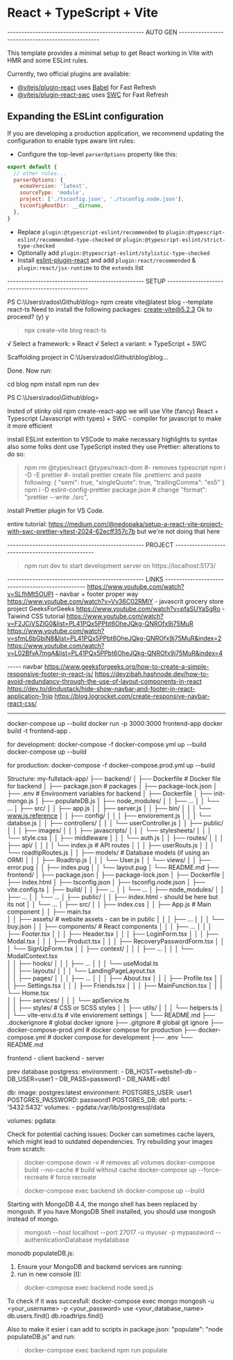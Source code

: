 # React + TypeScript + Vite
------------------------------------------------- AUTO GEN -------------------------------------------------


This template provides a minimal setup to get React working in Vite with HMR and some ESLint rules.

Currently, two official plugins are available:

- [@vitejs/plugin-react](https://github.com/vitejs/vite-plugin-react/blob/main/packages/plugin-react/README.md) uses [Babel](https://babeljs.io/) for Fast Refresh
- [@vitejs/plugin-react-swc](https://github.com/vitejs/vite-plugin-react-swc) uses [SWC](https://swc.rs/) for Fast Refresh

## Expanding the ESLint configuration

If you are developing a production application, we recommend updating the configuration to enable type aware lint rules:

- Configure the top-level `parserOptions` property like this:

```js
export default {
  // other rules...
  parserOptions: {
    ecmaVersion: 'latest',
    sourceType: 'module',
    project: ['./tsconfig.json', './tsconfig.node.json'],
    tsconfigRootDir: __dirname,
  },
}
```

- Replace `plugin:@typescript-eslint/recommended` to `plugin:@typescript-eslint/recommended-type-checked` or `plugin:@typescript-eslint/strict-type-checked`
- Optionally add `plugin:@typescript-eslint/stylistic-type-checked`
- Install [eslint-plugin-react](https://github.com/jsx-eslint/eslint-plugin-react) and add `plugin:react/recommended` & `plugin:react/jsx-runtime` to the `extends` list


------------------------------------------------- SETUP -------------------------------------------------


PS C:\Users\rados\Github\blog> npm create vite@latest blog --template react-ts
Need to install the following packages:
create-vite@5.2.3
Ok to proceed? (y) y


> npx
> create-vite blog react-ts

√ Select a framework: » React
√ Select a variant: » TypeScript + SWC

Scaffolding project in C:\Users\rados\Github\blog\blog...

Done. Now run:

  cd blog
  npm install
  npm run dev

PS C:\Users\rados\Github\blog>


Insted of stinky old npm create-react-app we will use Vite (fancy)
React + Typescript (Javascript with types) + SWC - compiler for javascript to make it more efficient

install ESLint extention to VSCode to make necessary highlights to syntax
also some folks dont use TypeScript insted they use Prettier: 
alterations to do so:
> npm rm @types/react @types/react-dom   #- removes typescript
> npm i -D -E prettier #- install prettier
> create file .prettierrc and paste following: 
{
  "semi": true,
  "singleQuote": true,
  "trailingComma": "es5"
}
> npm i -D eslint-config-prettier
> package.json  # change
"format": "prettier --write ./src",

install Prettier plugin for VS Code.

entire tutorial: 
https://medium.com/@nedopaka/setup-a-react-vite-project-with-swc-prettier-vitest-2024-62ecff357c7b
but we're not doing that here

------------------------------------------------- PROJECT -------------------------------------------------


> npm run dev
to start development server on https://localhost:5173/

------------------------------------------------- LINKS -------------------------------------------------
https://www.youtube.com/watch?v=SLfhMt5OUPI - navbar + footer proper way
https://www.youtube.com/watch?v=Vv36C02RMlY - javascrit grocery store project GeeksForGeeks
https://www.youtube.com/watch?v=pfaSUYaSgRo - Taiwind CSS tutorial
https://www.youtube.com/watch?v=F2JCjVSZlG0&list=PL41PQx5PPbt6OheJQkg-QNROfx9j75MuR
https://www.youtube.com/watch?v=sfmL6bGbiN8&list=PL41PQx5PPbt6OheJQkg-QNROfx9j75MuR&index=2
https://www.youtube.com/watch?v=L02BfvA7mgA&list=PL41PQx5PPbt6OheJQkg-QNROfx9j75MuR&index=4


----- navbar
https://www.geeksforgeeks.org/how-to-create-a-simple-responsive-footer-in-react-js/
https://devzibah.hashnode.dev/how-to-avoid-redundancy-through-the-use-of-layout-components-in-react
https://dev.to/dindustack/hide-show-navbar-and-footer-in-react-application-1nip
https://blog.logrocket.com/create-responsive-navbar-react-css/



-----
docker-compose up --build
docker run -p 3000:3000 frontend-app
docker build -t frontend-app .

for development:
docker-compose -f docker-compose.yml up --build
docker-compose up --build

for production:
docker-compose -f docker-compose.prod.yml up --build


Structure:
my-fullstack-app/
├── backend/
│   ├── Dockerfile            # Docker file for backend
│   ├── package.json          # packages
│   ├── package-lock.json
│   ├── .env                    # Environment variables for backend
│   ├── Dockerfile
│   ├── init-mongo.js
│   ├── populateDB.js
│   ├── node_modules/
│   │   ├── ...
│   │   └── ...
│   ├── src/
│   │   ├── app.js
│   │   ├── server.js
│   │   ├── bin/
│   │   │   └── www.js.reference
│   │   ├── config/
│   │   │   ├── enviorement.js
│   │   │   └── databse.js
│   │   ├── controllers/
│   │   │   └── userController.js
│   │   ├── public/
│   │   │   ├── images/
│   │   │   ├── javascripts/
│   │   │   └── stylesheets/
│   │   │       └── style.css
│   │   ├── middleware
│   │   │   └── auth.js
│   │   ├── routes/
│   │   │   ├── api/
│   │   │   │   └── index.js    # API routes
│   │   │   ├── userRouts.js
│   │   │   └── roadtipRoutes.js
│   │   ├── models/             # Database models (if using an ORM)
│   │   │   ├── Roadtrip.js
│   │   │   └── User.js
│   │   └── views/
│   │       ├── error.pug
│   │       ├── index.pug
│   │       └── layout.pug
│   └── README.md
├── frontend/
│   ├── package.json
│   ├── package-lock.json
│   ├── Dockerfile
│   ├── index.html
│   ├── tsconfig.json
│   ├── tsconfig.node.json
│   ├── vite.config.ts
│   ├── build/
│   │   ├── ...
│   │   └── ...
│   ├── node_modules/
│   │   ├── ...
│   │   └── ...
│   ├── public/
│   │   ├── index.html - should be here but its not
│   │   └── ...
│   ├── src/
│   │   ├── index.css
│   │   ├── App.js              # Main component
│   │   ├── main.tsx            
│   │   ├── assets/             # website assets - can be in public
│   │   │   ├── ...
│   │   │   └── buy.json
│   │   ├── components/         # React components
│   │   │   ├── ...
│   │   │   ├── Footer.tsx
│   │   │   ├── Header.tsx
│   │   │   ├── LoginForm.tsx
│   │   │   ├── Modal.tsx
│   │   │   ├── Product.tsx
│   │   │   ├── RecoveryPasswordForm.tsx
│   │   │   └── SignUpForm.tsx
│   │   ├── context/
│   │   │   ├── ...
│   │   │   └── ModalContext.tsx           
│   │   ├── hooks/
│   │   │   ├── ...
│   │   │   └── useModal.ts           
│   │   ├── layouts/
│   │   │   └── LandingPageLayout.tsx           
│   │   ├── pages/
│   │   │   ├── ...
│   │   │   ├── About.tsx
│   │   │   ├── Profile.tsx
│   │   │   ├── Settings.tsx
│   │   │   ├── Friends.tsx
│   │   │   ├── MainFunction.tsx
│   │   │   └── Home.tsx            
│   │   ├── services/
│   │   │   └── apiService.ts          
│   │   ├── styles/             # CSS or SCSS styles
│   │   ├── utils/
│   │   │   └── helpers.ts
│   │   └── vite-env.d.ts       # vite enviorement settings
│   └── README.md
├── .dockerignore               # global docker ignore 
├── .gitgnore                   # global git ignore
├── docker-compose-prod.yml     # docker compose for production
├── docker-compose.yml          # docker compose for development
├── .env
└── README.md



frontend - client
backend - server

prev database postgress:
    environment:
      - DB_HOST=website1-db
      - DB_USER=user1
      - DB_PASS=password1
      - DB_NAME=db1

db:
    image: postgres:latest
    environment:
      POSTGRES_USER: user1
      POSTGRES_PASSWORD: password1
      POSTGRES_DB: db1
    ports:
      - '5432:5432'
    volumes:
      - pgdata:/var/lib/postgresql/data

volumes:
  pgdata:


Check for potential caching issues:
Docker can sometimes cache layers, which might lead to outdated dependencies. Try rebuilding your images from scratch:
> docker-compose down -v             # removes all volumes
> docker-compose build --no-cache    # build without cache
> docker-compose up --force-recreate # force recreate

> docker-compose exec backend sh
> docker-compose up --build


Starting with MongoDB 4.4, the mongo shell has been replaced by mongosh. If you have MongoDB Shell installed, you should use mongosh instead of mongo.
> mongosh --host localhost --port 27017 -u myuser -p mypassword --authenticationDatabase mydatabase


monodb populateDB.js:
1. Ensure your MongoDB and backend services are running:
2. run in new console [I]:
> docker-compose exec backend node seed.js

To check if it was succesfull:
docker-compose exec mongo mongosh -u <your_username> -p <your_password>
use <your_database_name>
db.users.find()
db.roadtrips.find()

Also to make it esier i can add to scripts in package.json:
"populate": "node populateDB.js"
and run:
> docker-compose exec backend npm run populate